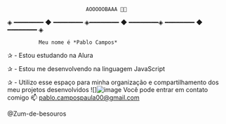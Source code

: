                                  
                             AOOOOOBAAA 👋👾
◈ ━━━━━━━━ ◆ ━━━━━━━━ ◈━━━━━━━━ ◆ ━━━━━━━━◈ ━━━━━━━━ ◆ ━━━━━━━━ ◈

            
              Meu nome é *Pablo Campos*

✰ - Estou estudando na Alura

✰ - Estou me desenvolvendo na linguagem JavaScript

✰ - Utilizo esse espaço para minha organização e compartilhamento dos meu projetos desenvolvidos
![]![image](https://github.com/Zum-de-besouros/Zum-de-besouros/assets/169943220/5c0b2ec3-baaf-43af-8b05-35baa0b5cf80)
Você pode entrar em contato comigo 📫
pablo.campospaula00@gmail.com

@Zum-de-besouros
